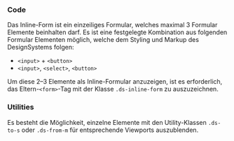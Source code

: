 ### Code

Das Inline-Form ist ein einzeiliges Formular, welches maximal 3 Formular Elemente beinhalten darf. Es ist eine festgelegte Kombination aus folgenden Formular Elementen möglich, welche dem Styling und Markup des DesignSystems folgen:
- `<input>` + `<button>`
- `<input>`, `<select>`, `<button>`

Um diese 2–3 Elemente als Inline-Formular anzuzeigen, ist es erforderlich, das Eltern-`<form>`-Tag mit der Klasse `.ds-inline-form` zu auszuzeichnen.

### Utilities

Es besteht die Möglichkeit, einzelne Elemente mit den Utility-Klassen `.ds-to-s` oder `.ds-from-m` für entsprechende Viewports auszublenden.

